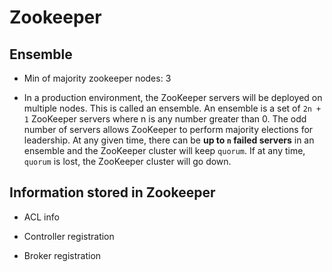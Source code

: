 # Zookeeper


## Ensemble

- Min of majority zookeeper nodes: 3

- In a production environment, the ZooKeeper servers will be deployed on multiple nodes. This is called an ensemble. An ensemble is a set of `2n + 1` ZooKeeper servers where n is any number greater than 0. The odd number of servers allows ZooKeeper to perform majority elections for leadership. At any given time, there can be __up to `n` failed servers__ in an ensemble and the ZooKeeper cluster will keep `quorum`. If at any time, `quorum` is lost, the ZooKeeper cluster will go down.

## Information stored in Zookeeper

- ACL info

- Controller registration

- Broker registration
